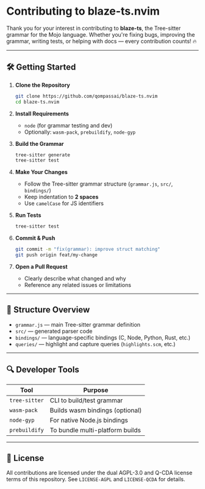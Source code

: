 # Contributing to blaze-ts.nvim

Thank you for your interest in contributing to **blaze-ts**, the Tree-sitter grammar for the Mojo language. Whether you're fixing bugs, improving the grammar, writing tests, or helping with docs — every contribution counts! 🔥

---

## 🛠 Getting Started

1. **Clone the Repository**

   ```bash
   git clone https://github.com/qompassai/blaze-ts.nvim
   cd blaze-ts.nvim
   ```

2. **Install Requirements**

   - `node` (for grammar testing and dev)
   - Optionally: `wasm-pack`, `prebuildify`, `node-gyp`

3. **Build the Grammar**

   ```bash
   tree-sitter generate
   tree-sitter test
   ```

4. **Make Your Changes**

   - Follow the Tree-sitter grammar structure (`grammar.js`, `src/`, `bindings/`)
   - Keep indentation to **2 spaces**
   - Use `camelCase` for JS identifiers

5. **Run Tests**

   ```bash
   tree-sitter test
   ```

6. **Commit & Push**

   ```bash
   git commit -m "fix(grammar): improve struct matching"
   git push origin feat/my-change
   ```

7. **Open a Pull Request**
   - Clearly describe what changed and why
   - Reference any related issues or limitations

---

## 📁 Structure Overview

- `grammar.js` — main Tree-sitter grammar definition
- `src/` — generated parser code
- `bindings/` — language-specific bindings (C, Node, Python, Rust, etc.)
- `queries/` — highlight and capture queries (`highlights.scm`, etc.)

---

## 🔍 Developer Tools

| Tool          | Purpose                         |
| ------------- | ------------------------------- |
| `tree-sitter` | CLI to build/test grammar       |
| `wasm-pack`   | Builds wasm bindings (optional) |
| `node-gyp`    | For native Node.js bindings     |
| `prebuildify` | To bundle multi-platform builds |

---

## 📜 License

All contributions are licensed under the dual AGPL-3.0 and Q-CDA license terms of this repository. See `LICENSE-AGPL` and `LICENSE-QCDA` for details.
